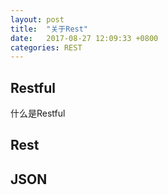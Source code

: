 ```yaml
---
layout: post
title:  "关于Rest"
date:   2017-08-27 12:09:33 +0800
categories: REST
---
```




## Restful
什么是Restful

## Rest

## JSON



